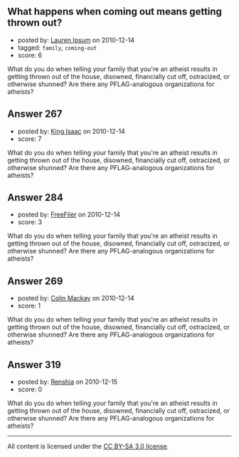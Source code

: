 ## What happens when coming out means getting thrown out?

- posted by: [Lauren Ipsum](https://stackexchange.com/users/-1/71-lauren-ipsum) on 2010-12-14
- tagged: `family`, `coming-out`
- score: 6

What do you do when telling your family that you're an atheist results in getting thrown out of the house, disowned, financially cut off, ostracized, or otherwise shunned? Are there any PFLAG-analogous organizations for atheists? 


## Answer 267

- posted by: [King Isaac](https://stackexchange.com/users/-1/31-king-isaac) on 2010-12-14
- score: 7

What do you do when telling your family that you're an atheist results in getting thrown out of the house, disowned, financially cut off, ostracized, or otherwise shunned? Are there any PFLAG-analogous organizations for atheists? 


## Answer 284

- posted by: [FreeFlier](https://stackexchange.com/users/-1/140-freeflier) on 2010-12-14
- score: 3

What do you do when telling your family that you're an atheist results in getting thrown out of the house, disowned, financially cut off, ostracized, or otherwise shunned? Are there any PFLAG-analogous organizations for atheists? 


## Answer 269

- posted by: [Colin Mackay](https://stackexchange.com/users/-1/30-colin-mackay) on 2010-12-14
- score: 1

What do you do when telling your family that you're an atheist results in getting thrown out of the house, disowned, financially cut off, ostracized, or otherwise shunned? Are there any PFLAG-analogous organizations for atheists? 


## Answer 319

- posted by: [Renshia](https://stackexchange.com/users/-1/184-renshia) on 2010-12-15
- score: 0

What do you do when telling your family that you're an atheist results in getting thrown out of the house, disowned, financially cut off, ostracized, or otherwise shunned? Are there any PFLAG-analogous organizations for atheists? 



---

All content is licensed under the [CC BY-SA 3.0 license](https://creativecommons.org/licenses/by-sa/3.0/).
